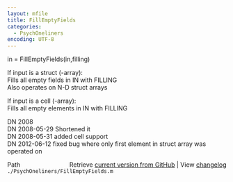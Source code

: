```yaml
---
layout: mfile
title: FillEmptyFields
categories:
  - PsychOneliners
encoding: UTF-8
---
```


in = FillEmptyFields(in,filling)  

If input is a struct (-array):  
Fills all empty fields in IN with FILLING  
Also operates on N-D struct arrays  

If input is a cell (-array):  
Fills all empty elements in IN with FILLING  

DN    2008  
DN    2008-05-29 Shortened it  
DN    2008-05-31 added cell support  
DN    2012-06-12 fixed bug where only first element in struct array was  
                 operated on  


<div class="code_header" style="text-align:right;">
  <span style="float:left;">Path&nbsp;&nbsp;</span> <span class="counter">Retrieve <a href=
  "https://raw.github.com/Psychtoolbox-3/Psychtoolbox-3/beta/./PsychOneliners/FillEmptyFields.m">current version from GitHub</a> | View <a href=
  "https://github.com/Psychtoolbox-3/Psychtoolbox-3/commits/beta/./PsychOneliners/FillEmptyFields.m">changelog</a></span>
</div>
<div class="code">
  <code>./PsychOneliners/FillEmptyFields.m</code>
</div>
